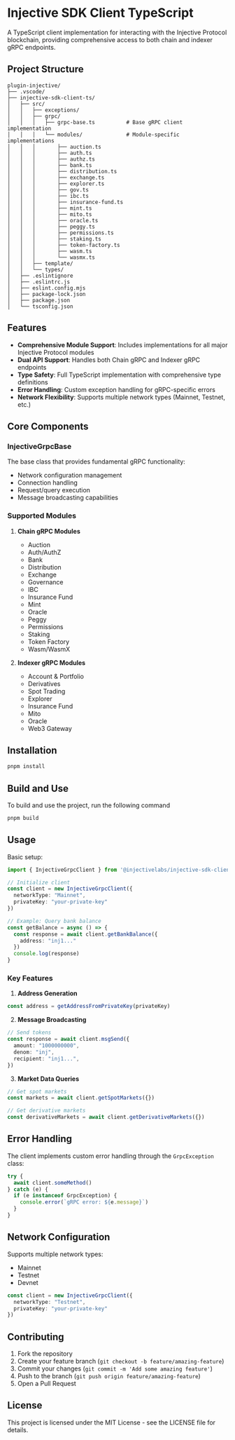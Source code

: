# Injective SDK Client TypeScript

A TypeScript client implementation for interacting with the Injective Protocol blockchain, providing comprehensive access to both chain and indexer gRPC endpoints.

## Project Structure

```
plugin-injective/
├── .vscode/
├── injective-sdk-client-ts/
│   ├── src/
│   │   ├── exceptions/
│   │   ├── grpc/
│   │   │   ├── grpc-base.ts          # Base gRPC client implementation
│   │   │   └── modules/              # Module-specific implementations
│   │   │       ├── auction.ts
│   │   │       ├── auth.ts
│   │   │       ├── authz.ts
│   │   │       ├── bank.ts
│   │   │       ├── distribution.ts
│   │   │       ├── exchange.ts
│   │   │       ├── explorer.ts
│   │   │       ├── gov.ts
│   │   │       ├── ibc.ts
│   │   │       ├── insurance-fund.ts
│   │   │       ├── mint.ts
│   │   │       ├── mito.ts
│   │   │       ├── oracle.ts
│   │   │       ├── peggy.ts
│   │   │       ├── permissions.ts
│   │   │       ├── staking.ts
│   │   │       ├── token-factory.ts
│   │   │       ├── wasm.ts
│   │   │       └── wasmx.ts
│   │   ├── template/
│   │   └── types/
│   ├── .eslintignore
│   ├── .eslintrc.js
│   ├── eslint.config.mjs
│   ├── package-lock.json
│   ├── package.json
│   └── tsconfig.json
```

## Features

- **Comprehensive Module Support**: Includes implementations for all major Injective Protocol modules
- **Dual API Support**: Handles both Chain gRPC and Indexer gRPC endpoints
- **Type Safety**: Full TypeScript implementation with comprehensive type definitions
- **Error Handling**: Custom exception handling for gRPC-specific errors
- **Network Flexibility**: Supports multiple network types (Mainnet, Testnet, etc.)

## Core Components

### InjectiveGrpcBase

The base class that provides fundamental gRPC functionality:
- Network configuration management
- Connection handling
- Request/query execution
- Message broadcasting capabilities

### Supported Modules

1. **Chain gRPC Modules**
   - Auction
   - Auth/AuthZ
   - Bank
   - Distribution
   - Exchange
   - Governance
   - IBC
   - Insurance Fund
   - Mint
   - Oracle
   - Peggy
   - Permissions
   - Staking
   - Token Factory
   - Wasm/WasmX

2. **Indexer gRPC Modules**
   - Account & Portfolio
   - Derivatives
   - Spot Trading
   - Explorer
   - Insurance Fund
   - Mito
   - Oracle
   - Web3 Gateway

## Installation

```bash
pnpm install
```

## Build and Use
To build and use the project, run the following command
```bash
pnpm build
```

## Usage

Basic setup:

```typescript
import { InjectiveGrpcClient } from '@injectivelabs/injective-sdk-client-ts'

// Initialize client
const client = new InjectiveGrpcClient({
  networkType: "Mainnet",
  privateKey: "your-private-key"
})

// Example: Query bank balance
const getBalance = async () => {
  const response = await client.getBankBalance({
    address: "inj1..."
  })
  console.log(response)
}
```

### Key Features

1. **Address Generation**
```typescript
const address = getAddressFromPrivateKey(privateKey)
```

2. **Message Broadcasting**
```typescript
// Send tokens
const response = await client.msgSend({
  amount: "1000000000",
  denom: "inj",
  recipient: "inj1...",
})
```

3. **Market Data Queries**
```typescript
// Get spot markets
const markets = await client.getSpotMarkets({})

// Get derivative markets
const derivativeMarkets = await client.getDerivativeMarkets({})
```

## Error Handling

The client implements custom error handling through the `GrpcException` class:

```typescript
try {
  await client.someMethod()
} catch (e) {
  if (e instanceof GrpcException) {
    console.error(`gRPC error: ${e.message}`)
  }
}
```

## Network Configuration

Supports multiple network types:
- Mainnet
- Testnet
- Devnet

```typescript
const client = new InjectiveGrpcClient({
  networkType: "Testnet",
  privateKey: "your-private-key"
})
```

## Contributing

1. Fork the repository
2. Create your feature branch (`git checkout -b feature/amazing-feature`)
3. Commit your changes (`git commit -m 'Add some amazing feature'`)
4. Push to the branch (`git push origin feature/amazing-feature`)
5. Open a Pull Request

## License

This project is licensed under the MIT License - see the LICENSE file for details.